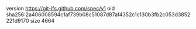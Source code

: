 version https://git-lfs.github.com/spec/v1
oid sha256:2a406008594c1af739b08c51087d87af4352c1c130b3fb2c053d3852221d9170
size 4664
